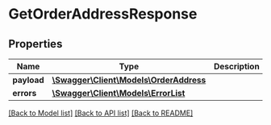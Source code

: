 # GetOrderAddressResponse

## Properties

Name | Type | Description | Notes
------------ | ------------- | ------------- | -------------
**payload** | [**\Swagger\Client\Models\OrderAddress**](OrderAddress.md) |  | [optional]
**errors** | [**\Swagger\Client\Models\ErrorList**](ErrorList.md) |  | [optional]

[[Back to Model list]](../../README.md#documentation-for-models) [[Back to API list]](../../README.md#documentation-for-api-endpoints) [[Back to README]](../../README.md)

